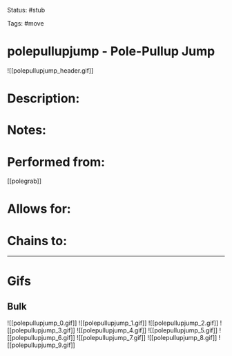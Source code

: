 Status: #stub

Tags: #move

# polepullupjump - Pole-Pullup Jump
![[polepullupjump_header.gif]]
# Description:


# Notes:


# Performed from:
[[polegrab]]

# Allows for:


# Chains to:


___
# Gifs
## Bulk
![[polepullupjump_0.gif]]
![[polepullupjump_1.gif]]
![[polepullupjump_2.gif]]
![[polepullupjump_3.gif]]
![[polepullupjump_4.gif]]
![[polepullupjump_5.gif]]
![[polepullupjump_6.gif]]
![[polepullupjump_7.gif]]
![[polepullupjump_8.gif]]
![[polepullupjump_9.gif]]